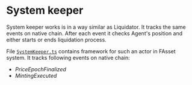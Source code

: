 # System keeper

System keeper works is in a way similar as Liquidator. It tracks the same events on native chain. After each event it checks Agent's position and either starts or ends liquidation process.

File [`SystemKeeper.ts`](../src/actors/SystemKeeper.ts) contains framework for such an actor in FAsset system.
It tracks following events on native chain:

- *PriceEpochFinalized*
- *MintingExecuted*

